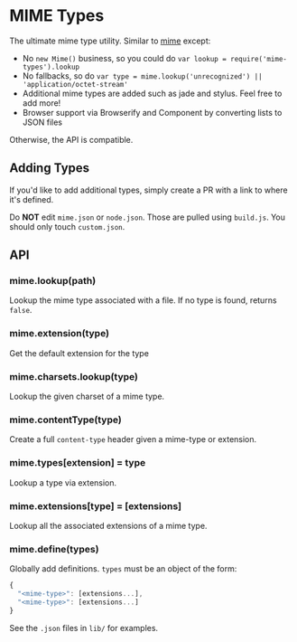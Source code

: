 # MIME Types

The ultimate mime type utility.
Similar to [mime](https://github.com/broofa/node-mime) except:

- No `new Mime()` business, so you could do `var lookup = require('mime-types').lookup`
- No fallbacks, so do `var type = mime.lookup('unrecognized') || 'application/octet-stream'`
- Additional mime types are added such as jade and stylus. Feel free to add more!
- Browser support via Browserify and Component by converting lists to JSON files

Otherwise, the API is compatible.

## Adding Types

If you'd like to add additional types,
simply create a PR with a link to where it's defined.

Do __NOT__ edit `mime.json` or `node.json`.
Those are pulled using `build.js`.
You should only touch `custom.json`.

## API

### mime.lookup(path)

Lookup the mime type associated with a file.
If no type is found, returns `false`.

### mime.extension(type)

Get the default extension for the type

### mime.charsets.lookup(type)

Lookup the given charset of a mime type.

### mime.contentType(type)

Create a full `content-type` header given a mime-type or extension.

### mime.types[extension] = type

Lookup a type via extension.

### mime.extensions[type] = [extensions]

Lookup all the associated extensions of a mime type.

### mime.define(types)

Globally add definitions.
`types` must be an object of the form:

```js
{
  "<mime-type>": [extensions...],
  "<mime-type>": [extensions...]
}
```

See the `.json` files in `lib/` for examples.
